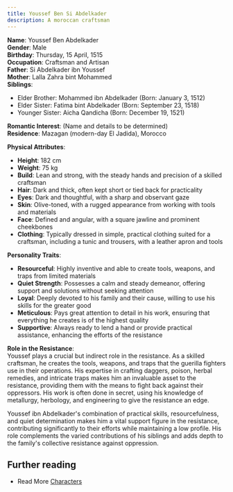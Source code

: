 ```yaml
---
title: Youssef Ben Si Abdelkader
description: A moroccan craftsman
---
```


**Name**: Youssef Ben Abdelkader  
**Gender**: Male  
**Birthday**: Thursday, 15 April, 1515  
**Occupation**: Craftsman and Artisan  
**Father**: Si Abdelkader ibn Youssef  
**Mother**: Lalla Zahra bint Mohammed  
**Siblings**: 
  - Elder Brother: Mohammed ibn Abdelkader (Born: January 3, 1512)
  - Elder Sister: Fatima bint Abdelkader (Born: September 23, 1518)
  - Younger Sister: Aicha Qandicha (Born: December 19, 1521)

**Romantic Interest**: (Name and details to be determined)  
**Residence**: Mazagan (modern-day El Jadida), Morocco  

**Physical Attributes**:  
- **Height**: 182 cm  
- **Weight**: 75 kg  
- **Build**: Lean and strong, with the steady hands and precision of a skilled craftsman  
- **Hair**: Dark and thick, often kept short or tied back for practicality  
- **Eyes**: Dark and thoughtful, with a sharp and observant gaze  
- **Skin**: Olive-toned, with a rugged appearance from working with tools and materials  
- **Face**: Defined and angular, with a square jawline and prominent cheekbones  
- **Clothing**: Typically dressed in simple, practical clothing suited for a craftsman, including a tunic and trousers, with a leather apron and tools

**Personality Traits**:  
- **Resourceful**: Highly inventive and able to create tools, weapons, and traps from limited materials  
- **Quiet Strength**: Possesses a calm and steady demeanor, offering support and solutions without seeking attention  
- **Loyal**: Deeply devoted to his family and their cause, willing to use his skills for the greater good  
- **Meticulous**: Pays great attention to detail in his work, ensuring that everything he creates is of the highest quality  
- **Supportive**: Always ready to lend a hand or provide practical assistance, enhancing the efforts of the resistance  

**Role in the Resistance**:  
Youssef plays a crucial but indirect role in the resistance. As a skilled craftsman, he creates the tools, weapons, and traps that the guerilla fighters use in their operations. His expertise in crafting daggers, poison, herbal remedies, and intricate traps makes him an invaluable asset to the resistance, providing them with the means to fight back against their oppressors. His work is often done in secret, using his knowledge of metallurgy, herbology, and engineering to give the resistance an edge.

Youssef ibn Abdelkader's combination of practical skills, resourcefulness, and quiet determination makes him a vital support figure in the resistance, contributing significantly to their efforts while maintaining a low profile. His role complements the varied contributions of his siblings and adds depth to the family's collective resistance against oppression.

## Further reading

- Read More [Characters](/characters/)